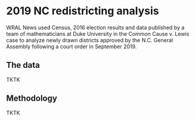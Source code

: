 # 2019 NC redistricting analysis

WRAL News used Census, 2016 election results and data published by a team of mathematicians at Duke University in the Common Cause v. Lewis case to analyze newly drawn districts approved by the N.C. General Assembly following a court order in September 2019.

## The data

TKTK

## Methodology

TKTK